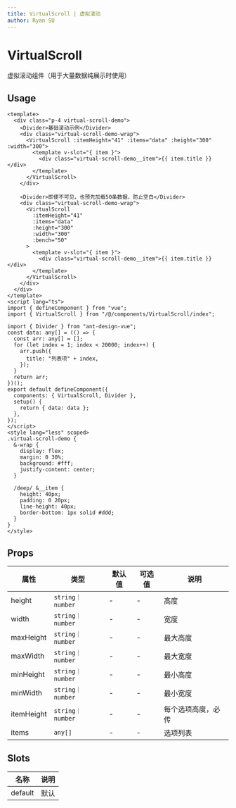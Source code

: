 ```yaml
---
title: VirtualScroll | 虚拟滚动
author: Ryan SU
---
```


# VirtualScroll

虚拟滚动组件（用于大量数据纯展示时使用）

## Usage

```vue
<template>
  <div class="p-4 virtual-scroll-demo">
    <Divider>基础滚动示例</Divider>
    <div class="virtual-scroll-demo-wrap">
      <VirtualScroll :itemHeight="41" :items="data" :height="300" :width="300">
        <template v-slot="{ item }">
          <div class="virtual-scroll-demo__item">{{ item.title }}</div>
        </template>
      </VirtualScroll>
    </div>

    <Divider>即使不可见，也预先加载50条数据，防止空白</Divider>
    <div class="virtual-scroll-demo-wrap">
      <VirtualScroll
        :itemHeight="41"
        :items="data"
        :height="300"
        :width="300"
        :bench="50"
      >
        <template v-slot="{ item }">
          <div class="virtual-scroll-demo__item">{{ item.title }}</div>
        </template>
      </VirtualScroll>
    </div>
  </div>
</template>
<script lang="ts">
import { defineComponent } from "vue";
import { VirtualScroll } from "/@/components/VirtualScroll/index";

import { Divider } from "ant-design-vue";
const data: any[] = (() => {
  const arr: any[] = [];
  for (let index = 1; index < 20000; index++) {
    arr.push({
      title: "列表项" + index,
    });
  }
  return arr;
})();
export default defineComponent({
  components: { VirtualScroll, Divider },
  setup() {
    return { data: data };
  },
});
</script>
<style lang="less" scoped>
.virtual-scroll-demo {
  &-wrap {
    display: flex;
    margin: 0 30%;
    background: #fff;
    justify-content: center;
  }

  /deep/ &__item {
    height: 40px;
    padding: 0 20px;
    line-height: 40px;
    border-bottom: 1px solid #ddd;
  }
}
</style>
```

## Props

| 属性       | 类型             | 默认值 | 可选值 | 说明               |
| ---------- | ---------------- | ------ | ------ | ------------------ |
| height     | `string｜number` | -      | -      | 高度               |
| width      | `string｜number` | -      | -      | 宽度               |
| maxHeight  | `string｜number` | -      | -      | 最大高度           |
| maxWidth   | `string｜number` | -      | -      | 最大宽度           |
| minHeight  | `string｜number` | -      | -      | 最小高度           |
| minWidth   | `string｜number` | -      | -      | 最小宽度           |
| itemHeight | `string｜number` | -      | -      | 每个选项高度，必传 |
| items      | `any[]`          | -      | -      | 选项列表           |

## Slots

| 名称    | 说明 |
| ------- | ---- |
| default | 默认 |
